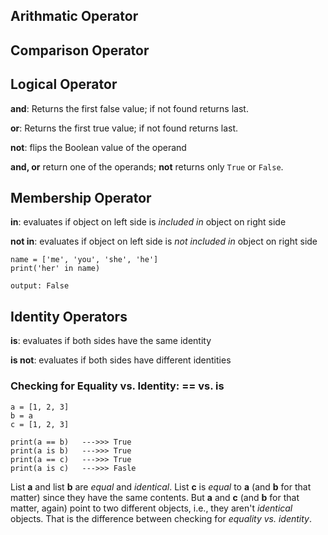 ## Arithmatic Operator
## Comparison Operator
## Logical Operator
**and**: Returns the first false value; if not found returns last.

**or**: Returns the first true value; if not found returns last.

**not**: flips the Boolean value of the operand

**and, or** return one of the operands; **not** returns only `True` or `False`.

## Membership Operator
**in**: evaluates if object on left side is _included in_ object on right side

**not in**: evaluates if object on left side is _not included in_ object on right side
```
name = ['me', 'you', 'she', 'he']
print('her' in name)

output: False
```

## Identity Operators
**is**: evaluates if both sides have the same identity

**is not**: evaluates if both sides have different identities

### Checking for Equality vs. Identity: == vs. is
```
a = [1, 2, 3]
b = a
c = [1, 2, 3]

print(a == b)   --->>> True
print(a is b)   --->>> True
print(a == c)   --->>> True
print(a is c)   --->>> Fasle
```
List **a** and list **b** are _equal_ and _identical_. List **c** is _equal_ to **a** (and **b** for that matter) since they have the same contents. But **a** and **c** (and **b** for that matter, again) point to two different objects, i.e., they aren't _identical_ objects. That is the difference between checking for _equality vs. identity_.

